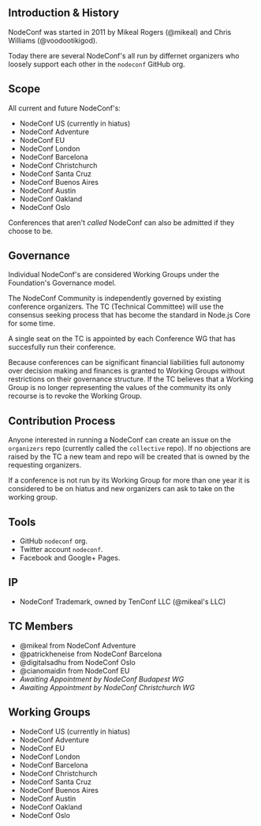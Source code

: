 ## Introduction & History

NodeConf was started in 2011 by Mikeal Rogers (@mikeal) and Chris Williams (@voodootikigod).

Today there are several NodeConf's all run by differnet organizers who loosely support each other in the `nodeconf` GitHub org.

## Scope

All current and future NodeConf's:

* NodeConf US (currently in hiatus)
* NodeConf Adventure
* NodeConf EU
* NodeConf London
* NodeConf Barcelona
* NodeConf Christchurch
* NodeConf Santa Cruz
* NodeConf Buenos Aires
* NodeConf Austin
* NodeConf Oakland
* NodeConf Oslo

Conferences that aren't *called* NodeConf can also be admitted if they choose to be.

## Governance

Individual NodeConf's are considered Working Groups under the Foundation's Governance model.

The NodeConf Community is independently governed by existing conference organizers. The TC (Technical Committee) will use the
consensus seeking process that has become the standard in Node.js Core for some time.

A single seat on the TC is appointed by each Conference WG that has succesfully run their conference.

Because conferences can be significant financial liabilities full autonomy over decision making and finances is granted to
Working Groups without restrictions on their governance structure. If the TC believes that a Working Group is no longer representing
the values of the community its only recourse is to revoke the Working Group.

## Contribution Process

Anyone interested in running a NodeConf can create an issue on the `organizers` repo (currently called the `collective` repo).
If no objections are raised by the TC a new team and repo will be created that is owned by the requesting organizers.

If a conference is not run by its Working Group for more than one year it is considered to be on hiatus and new organizers can ask to
take on the working group.

## Tools

* GitHub `nodeconf` org.
* Twitter account `nodeconf`.
* Facebook and Google+ Pages.

## IP

* NodeConf Trademark, owned by TenConf LLC (@mikeal's LLC)

## TC Members

* @mikeal from NodeConf Adventure
* @patrickheneise from NodeConf Barcelona
* @digitalsadhu from NodeConf Oslo
* @cianomaidin from NodeConf EU
* *Awaiting Appointment by NodeConf Budapest WG*
* *Awaiting Appointment by NodeConf Christchurch WG*

## Working Groups

* NodeConf US (currently in hiatus)
* NodeConf Adventure
* NodeConf EU
* NodeConf London
* NodeConf Barcelona
* NodeConf Christchurch
* NodeConf Santa Cruz
* NodeConf Buenos Aires
* NodeConf Austin
* NodeConf Oakland
* NodeConf Oslo

